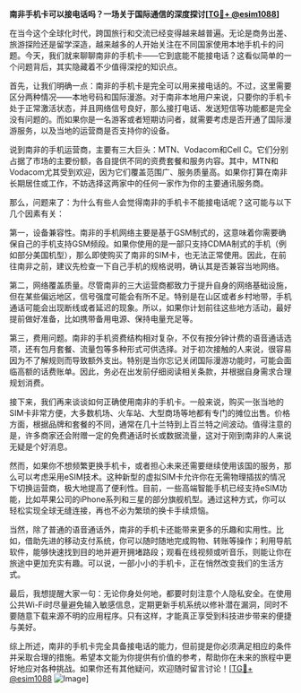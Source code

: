 **南非手机卡可以接电话吗？一场关于国际通信的深度探讨[[TG💪+ @esim1088](https://t.me/s/esim1088)]**

在当今这个全球化时代，跨国旅行和交流已经变得越来越普遍。无论是商务出差、旅游探险还是留学深造，越来越多的人开始关注在不同国家使用本地手机卡的问题。今天，我们就来聊聊南非的手机卡——它到底能不能接电话？这看似简单的一个问题背后，其实隐藏着不少值得深挖的知识点。

首先，让我们明确一点：南非的手机卡是完全可以用来接电话的。不过，这里需要区分两种情况——本地号码和国际漫游。对于南非本地用户来说，只要你的手机卡处于正常激活状态，并且网络信号良好，那么接打电话、发送短信等功能都是完全没有问题的。而如果你是一名游客或者短期访问者，就需要考虑是否开通了国际漫游服务，以及当地的运营商是否支持你的设备。

说到南非的手机运营商，主要有三大巨头：MTN、Vodacom和Cell C。它们分别占据了市场的主要份额，各自提供不同的资费套餐和服务内容。其中，MTN和Vodacom尤其受到欢迎，因为它们覆盖范围广、服务质量高。如果你打算在南非长期居住或工作，不妨选择这两家中的任何一家作为你的主要通讯服务商。

那么，问题来了：为什么有些人会觉得南非的手机卡不能接电话呢？这可能与以下几个因素有关：

第一，设备兼容性。南非的手机网络主要是基于GSM制式的，这意味着你需要确保自己的手机支持GSM频段。如果你使用的是一部只支持CDMA制式的手机（例如部分美国机型），那么即使购买了南非的SIM卡，也无法正常使用。因此，在前往南非之前，建议先检查一下自己手机的规格说明，确认其是否兼容当地网络。

第二，网络覆盖质量。尽管南非的三大运营商都致力于提升自身的网络基础设施，但在某些偏远地区，信号强度可能会有所不足。特别是在山区或者乡村地带，手机通话可能会出现断线或者延迟的现象。所以，如果你计划前往这些地方活动，最好提前做好准备，比如携带备用电源、保持电量充足等。

第三，费用问题。南非的手机资费结构相对复杂，不仅有按分钟计费的语音通话选项，还有包月套餐、流量包等多种形式可供选择。对于初次接触的人来说，很容易因为不了解规则而导致额外支出。特别是当你忘记关闭国际漫游功能时，可能会面临高额的话费账单。因此，务必在出发前仔细阅读相关条款，并根据自身需求合理规划消费。

接下来，我们再来谈谈如何正确使用南非的手机卡。一般来说，购买一张当地的SIM卡非常方便，大多数机场、火车站、大型商场等地都有专门的摊位出售。价格方面，根据品牌和套餐的不同，通常在几十兰特到上百兰特之间波动。值得注意的是，许多商家还会附赠一定的免费通话时长或数据流量，这对于刚到南非的人来说无疑是个好消息。

然而，如果你不想频繁更换手机卡，或者担心未来还需要继续使用该国的服务，那么可以考虑采用eSIM技术。这种新型的虚拟SIM卡允许你在无需物理插拔的情况下切换运营商，极大地提高了便利性。目前，一些高端智能手机已经支持eSIM功能，比如苹果公司的iPhone系列和三星的部分旗舰机型。通过这种方式，你可以轻松实现全球无缝连接，再也不必为繁琐的换卡手续烦恼。

当然，除了普通的语音通话外，南非的手机卡还能带来更多的乐趣和实用性。比如，借助先进的移动支付系统，你可以随时随地完成购物、转账等操作；利用导航软件，能够快速找到目的地并避开拥堵路段；观看在线视频或听音乐，则能让你在旅途中更加充实有趣。可以说，一部小小的手机卡，正在悄然改变我们的生活方式。

最后，我想提醒大家一句：无论你身处何地，都要时刻注意个人隐私安全。在使用公共Wi-Fi时尽量避免输入敏感信息，定期更新手机系统以修补潜在漏洞，同时不要随意下载来源不明的应用程序。只有这样，才能真正享受到科技进步带来的便捷与美好。

综上所述，南非的手机卡完全具备接电话的能力，但前提是你必须满足相应的条件并采取合理的措施。希望本文能为你提供有价值的参考，帮助你在未来的旅程中更好地应对各种挑战。如果你还有其他疑问，欢迎随时留言讨论！[[TG💪+ @esim1088](https://t.me/s/esim1088) ![Image](https://i.postimg.cc/4NQfJmqS/Snipaste-2025-05-13-00-14-12.png)]